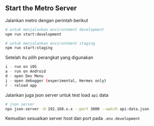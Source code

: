 ## Start the Metro Server

Jalankan metro dengan perintah berikut

```bash
# untuk menjalankan environtment development
npm run start:development

# untuk menjalankan environtment staging
npm run start:staging
```

Setelah itu pilih perangkat yang digunakan

```bash
i - run on iOS
a - run on Android
d - open Dev Menu
j - open debugger (experimental, Hermes only)
r - reload app
```

Jalankan juga json server untuk test load `api` data

```bash
# json server
npx json-server -H 192.168.x.x --port 3000 --watch api-data.json
```

Kemudian sesuaikan server host dan port pada `.env.development`
